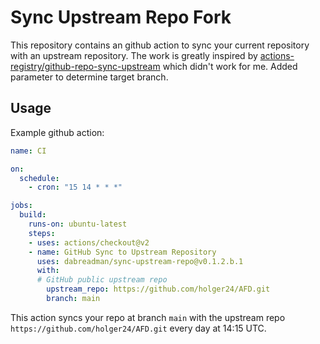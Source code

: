 # Sync Upstream Repo Fork

This repository contains an github action to sync your current repository with an upstream repository. The work is greatly inspired by [actions-registry/github-repo-sync-upstream](https://github.com/actions-registry/github-repo-sync-upstream) which didn't work for me.
Added parameter to determine target branch.

## Usage

Example github action:

```YAML
name: CI

on: 
  schedule:
    - cron: "15 14 * * *"

jobs:
  build:
    runs-on: ubuntu-latest
    steps:
    - uses: actions/checkout@v2
    - name: GitHub Sync to Upstream Repository
      uses: dabreadman/sync-upstream-repo@v0.1.2.b.1
      with:
      # GitHub public upstream repo
        upstream_repo: https://github.com/holger24/AFD.git 
        branch: main
```

This action syncs your repo at branch `main` with the upstream repo ``` https://github.com/holger24/AFD.git ``` every day at 14:15 UTC.

